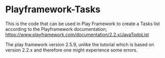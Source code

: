 # Playframework-Tasks


This is the code that can be used in Play Framework to create a Tasks list according to the Playframework documentation; https://www.playframework.com/documentation/2.2.x/JavaTodoList 

The play framework version 2.5.9, unlike the tutorial which is based on version 2.2.x and therefore one might experience some errors. 
